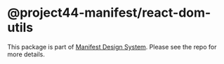 # @project44-manifest/react-dom-utils

This package is part of [Manifest Design System](https://github.com/project44/manifest). Please see
the repo for more details.
